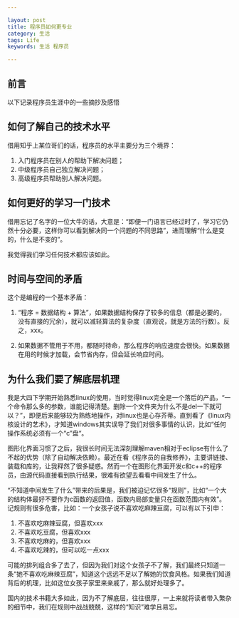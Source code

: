 ```yaml
---

layout: post
title: 程序员如何更专业
category: 生活
tags: Life
keywords: 生活 程序员

---
```


## 前言 ##

以下记录程序员生涯中的一些摘抄及感悟

## 如何了解自己的技术水平 ##

借用知乎上某位哥们的话，程序员的水平主要分为三个境界：

1. 入门程序员在别人的帮助下解决问题；
2. 中级程序员自己独立解决问题；
3. 高级程序员帮助别人解决问题。

## 如何更好的学习一门技术

借用忘记了名字的一位大牛的话，大意是：“即便一门语言已经过时了，学习它仍然十分必要，这样你可以看到解决同一个问题的不同思路”，进而理解“什么是变的，什么是不变的”。

我觉得我们学习任何技术都应该如此。

## 时间与空间的矛盾

这个是编程的一个基本矛盾：

1. “程序 = 数据结构 + 算法”，如果数据结构保存了较多的信息（都是必要的，没有直接的冗余），就可以减轻算法的复杂度（直观说，就是方法的行数）。反之，xxx。

2. 如果数据不管用于不用，都随时待命，那么程序的响应速度会很快。如果数据在用的时候才加载，会节省内存，但会延长响应时间。

## 为什么我们要了解底层机理

我是大四下学期开始熟悉linux的使用，当时觉得linux完全是一个落后的产品，“一个命令那么多的参数，谁能记得清楚。删除一个文件夹为什么不是del一下就可以？”，即便后来能够较为熟练地操作，对linux也是心存芥蒂。直到看了《linux内核设计的艺术》，才知道windows其实误导了我们对很多事情的认识，比如“任何操作系统必须有一个“c”盘“。

图形化界面习惯了之后，我很长时间无法深刻理解maven相对于eclipse有什么了不起的优势（除了自动解决依赖）。最近在看《程序员的自我修养》，主要讲链接、装载和库的，让我释然了很多疑惑。然而一个在图形化界面开发c和c++的程序员，由源代码直接看到执行结果，很难有欲望去看看中间发生了什么。

“不知道中间发生了什么”带来的后果是，我们被迫记忆很多“规则”，比如“一个大的结构体最好不要作为c函数的返回值，函数内局部变量只在函数范围内有效”。记规则有很多危害，比如：一个女孩子说不喜欢吃麻辣豆腐，可以有以下引申：

1.	不喜欢吃麻辣豆腐，但喜欢xxx
2.	不喜欢吃豆腐，但喜欢xxx
3.	不喜欢吃麻的，但喜欢xxx
4.	不喜欢吃辣的，但可以吃一点xxx

可能的排列组合多了去了，但因为我们对这个女孩子不了解，我们最终只知道一条“她不喜欢吃麻辣豆腐”，知道这个远远不足以了解她的饮食风格。如果我们知道背后的机理，比如这位女孩子家里来亲戚了，那么就好处理多了。

国内的技术书籍大多如此，因为不了解底层，往往很厚，一上来就将读者带入繁杂的细节中，我们在规则中战战兢兢，这样的“知识”难学且易忘。


